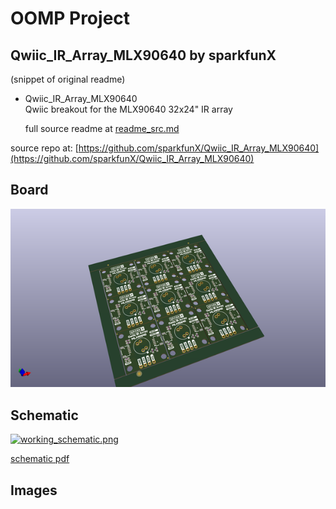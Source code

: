 # OOMP Project  
## Qwiic_IR_Array_MLX90640  by sparkfunX  
  
(snippet of original readme)  
  
- Qwiic_IR_Array_MLX90640  
Qwiic breakout for the MLX90640 32x24" IR array  
  
  full source readme at [readme_src.md](readme_src.md)  
  
source repo at: [https://github.com/sparkfunX/Qwiic_IR_Array_MLX90640](https://github.com/sparkfunX/Qwiic_IR_Array_MLX90640)  
## Board  
  
[![working_3d.png](working_3d_600.png)](working_3d.png)  
## Schematic  
  
[![working_schematic.png](working_schematic_600.png)](working_schematic.png)  
  
[schematic pdf](working_schematic.pdf)  
## Images  
